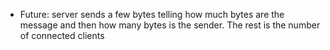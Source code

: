 - Future: server sends a few bytes telling how much bytes are the message and then how many bytes is the sender. The rest is the number of connected clients